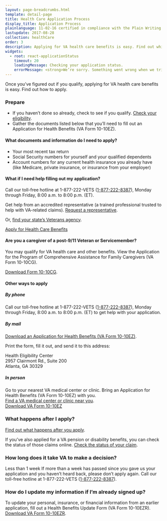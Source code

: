 ```yaml
---
layout: page-breadcrumbs.html
template: detail-page
title: Health Care Application Process
display_title: Application Process
plainlanguage: 11-02-16 certified in compliance with the Plain Writing Act
lastupdate: 2017-08-28
collection: healthCare
order: 3
description: Applying for VA health care benefits is easy. Find out which documents you’ll need, and start your online application today.
widgets:
  - root: react-applicationStatus
    timeout: 20
    loadingMessage: Checking your application status.
    errorMessage: <strong>We’re sorry. Something went wrong when we tried to load your saved application.</strong><br/>Please try refreshing your browser in a few minutes.
---
```


<div itemscope itemtype="http://schema.org/FAQPage">
<div itemprop="description" class="va-introtext">

Once you’ve figured out if you qualify, applying for VA health care benefits is easy. Find out how to apply.

</div>

<div itemscope itemtype="http://schema.org/Question">
<h3 itemprop="name">Prepare</h3>
<div itemprop="acceptedAnswer" itemscope itemtype="http://schema.org/Answer">
<div itemprop="text">

- If you haven’t done so already, check to see if you qualify. [Check your eligibility](/health-care/eligibility/).
- Gather the documents listed below that you’ll need to fill out an Application for Health Benefits (VA Form 10-10EZ). 

</div>
</div>
</div>

<div class="feature" markdown=“1”>

<div itemscope itemtype="http://schema.org/Question">
<h4 itemprop="name">What documents and information do I need to apply?</h4>
<div itemprop="acceptedAnswer" itemscope itemtype="http://schema.org/Answer">
<div itemprop="text">

- Your most recent tax return
- Social Security numbers for yourself and your qualified dependents
- Account numbers for any current health insurance you already have (like Medicare, private insurance, or insurance from your employer)

</div>
</div>
</div>

<div itemscope itemtype="http://schema.org/Question">
<h4 itemprop="name">What if I need help filling out my application?</h4>
<div itemprop="acceptedAnswer" itemscope itemtype="http://schema.org/Answer">
<div itemprop="text">

Call our toll-free hotline at 1-877-222-VETS (<a href="tel:+1phonenumber">1-877-222-8387</a>), Monday through Friday, 8:00 a.m. to 8:00 p.m. (ET). 

Get help from an accredited representative (a trained professional trusted to help with VA-related claims). [Request a representative](https://www.ebenefits.va.gov/ebenefits/about/feature?feature=request-vso-representative).

Or, [find your state’s Veterans agency](https://www.va.gov/statedva.htm). 

</div>
</div>
</div>
</div>

<div id="react-applicationStatus">
  <a class="usa-button-primary va-button-primary" href="/health-care/apply/application/">Apply for Health Care Benefits</a>
</div>

<div class="feature">

<div itemscope itemtype="http://schema.org/Question">
<h4 itemprop="name">Are you a caregiver of a post-9/11 Veteran or Servicemember?</h4>
<div itemprop="acceptedAnswer" itemscope itemtype="http://schema.org/Answer">
<div itemprop="text">

You may qualify for VA health care and other benefits. View the Application for the Program of Comprehensive Assistance for Family Caregivers (VA Form 10-10CG).

[Download Form 10-10CG](/health-care/forms/vha-10-10CG.pdf).

</div>
</div>
</div>
</div>

<div itemscope itemtype="http://schema.org/Question">
<h4 itemprop="name">Other ways to apply</h4>
<div itemprop="acceptedAnswer" itemscope itemtype="http://schema.org/Answer">
<div itemprop="text">

##### By phone

Call our toll-free hotline at 1-877-222-VETS (<a href="tel:+1-877-222-8387">1-877-222-8387</a>), Monday through Friday, 8:00 a.m. to 8:00 p.m. (ET) to get help with your application.

##### By mail

[Download an Application for Health Benefits (VA Form 10-10EZ)](http://www.va.gov/vaforms/medical/pdf/1010EZ-fillable.pdf).

Print the form, fill it out, and send it to this address:

<p class="va-address-block">
Health Eligibility Center<br>
2957 Clairmont Rd., Suite 200<br>
Atlanta, GA 30329<br>
</p>

##### In person

Go to your nearest VA medical center or clinic. Bring an Application for Health Benefits (VA Form 10-10EZ) with you.<br />
[Find a VA medical center or clinic near you](/facilities/).<br />
[Download VA Form 10-10EZ](http://www.va.gov/vaforms/medical/pdf/1010EZ-fillable.pdf)

</div>
</div>
</div>

<div itemscope itemtype="http://schema.org/Question">

<h3 itemprop="name">What happens after I apply?</h3>
<div itemprop="acceptedAnswer" itemscope itemtype="http://schema.org/Answer">
<div itemprop="text">

[Find out what happens after you apply](/health-care/after-you-apply/).

If you’ve also applied for a VA pension or disability benefits, you can check the status of those claims online. [Check the status of your claim](/track-claims/).

</div>
</div>
</div>

<div itemscope itemtype="http://schema.org/Question">
<h3 itemprop="name">How long does it take VA to make a decision?</h3>
<div itemprop="acceptedAnswer" itemscope itemtype="http://schema.org/Answer">
<div itemprop="text">

<div class="card information" markdown="0">
<span class="number">Less than 1 week</span>
<span class="description">If more than a week has passed since you gave us your application and you haven’t heard back, please don’t apply again. Call our toll-free hotline at 1-877-222-VETS (<a href="tel:+1-877-222-8387">1-877-222-8387</a>).</span>
</div>

</div>
</div>
</div>


<div itemscope itemtype="http://schema.org/Question">
<h3 itemprop="name">How do I update my information if I’m already signed up?</h3>
<div itemprop="acceptedAnswer" itemscope itemtype="http://schema.org/Answer">
<div itemprop="text">

To update your personal, insurance, or financial information from an earlier application, fill out a Health Benefits Update Form (VA Form 10-10EZR). [Download VA Form 10-10EZR](https://www.va.gov/vaforms/medical/pdf/vha-10-10ezr-fill.pdf).

</div>
</div>
</div>
</div>
